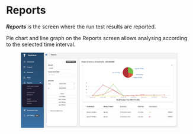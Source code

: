 # Reports

_**Reports**_ is the screen where the run test results are reported.

Pie chart and line graph on the Reports screen allows analysing according to the selected time interval.

<figure><img src="../../.gitbook/assets/Screenshot 2025-02-06 at 13.45.53.png" alt=""><figcaption></figcaption></figure>
